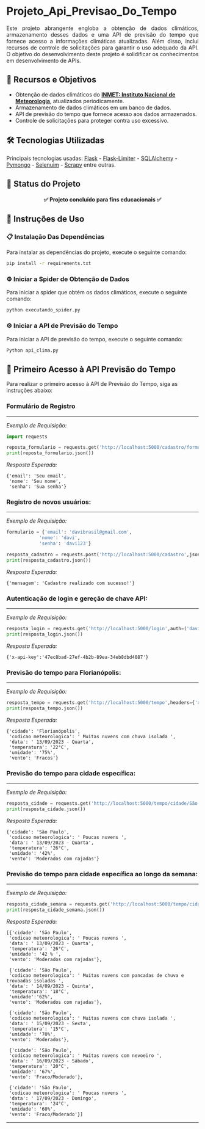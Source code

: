 # Projeto_Api_Previsao_Do_Tempo
<p align="justify">Este projeto abrangente engloba a obtenção de dados climáticos, armazenamento desses dados e uma API de previsão do tempo que fornece acesso a informações climáticas atualizadas. Além disso, inclui recursos de controle de solicitações para garantir o uso adequado da API. O objetivo do desenvolvimento deste projeto é solidificar os conhecimentos em desenvolvimento de APIs.</p>

## 🔗 Recursos e Objetivos
-  Obtenção de dados climáticos do **[INMET: Instituto Nacional de Meteorologia](https://portal.inmet.gov.br/)**, atualizados periodicamente.
- Armazenamento de dados climáticos em um banco de dados.
- API de previsão do tempo que fornece acesso aos dados armazenados.
- Controle de solicitações para proteger contra uso excessivo.

## 🛠️ Tecnologias Utilizadas
Principais tecnologias usadas:
[Flask](https://readthedocs.org/projects/flask/) - [Flask-Limiter](https://readthedocs.org/projects/flask/) -
[SQLAlchemy](https://readthedocs.org/projects/flask/) - [Pymongo](https://readthedocs.org/projects/flask/) - 
 [Selenuim](https://readthedocs.org/projects/flask/) -
[Scrapy](https://readthedocs.org/projects/flask/) entre outras.

## 📌 Status do Projeto
<h4 align="center"> 
	✅ Projeto concluído para fins educacionais ✅ 
</h4>


## 🔧 Instruções de Uso

### 📋 Instalação Das Dependências
Para instalar as dependências do projeto, execute o seguinte comando:
```bash
pip install -r requirements.txt
```
### ⚙️ Iniciar a Spider de Obtenção de Dados
Para iniciar a spider que obtém os dados climáticos, execute o seguinte comando:
```bash
python executando_spider.py
```

### ⚙️ Iniciar a API de Previsão do Tempo
Para iniciar a API de previsão do tempo, execute o seguinte comando:
```bash
Python api_clima.py
```
## 🚀 Primeiro Acesso à API Previsão do Tempo
Para realizar o primeiro acesso à API de Previsão do Tempo, siga as instruções abaixo:

### Formulário de Registro
_____
*Exemplo de Requisição:*

```python
import requests

reposta_formulario = requests.get('http://localhost:5000/cadastro/formulario')
print(reposta_formulario.json())
```
*Resposta Esperada:*
```
{'email': 'Seu email',
 'nome': 'Seu nome',
 'senha': 'Sua senha'}
```
### Registro de novos usuários:
____
*Exemplo de Requisição:*
```python
formulario = {'email': 'davibrasil@gmail.com',
            'nome': 'davi',
            'senha': 'davi123'}

resposta_cadastro = requests.post('http://localhost:5000/cadastro',json=formulario)
print(resposta_cadastro.json()) 
```
*Resposta Esperada:*
```
{'mensagem': 'Cadastro realizado com sucesso!'}
```

### Autenticação de login e gereção de chave API:
____
*Exemplo de Requisição:*
```python
resposta_login = requests.get('http://localhost:5000/login',auth=('davi','davi123'))
print(resposta_login.json())
```
*Resposta Esperada:*
```
{'x-api-key':'47ec8bad-27ef-4b2b-89ea-34eb8dbd4087'}
```

### Previsão do tempo para Florianópolis:
______
*Exemplo de Requisição:*
```python
resposta_tempo = requests.get('http://localhost:5000/tempo',headers={'x-api-key':'47ec8bad-27ef-4b2b-89ea-34eb8dbd4087'})
print(resposta_tempo.json())
```
*Resposta Esperada:*
```
{'cidade': 'Florianópolis',
 'codicao meteorologica': ' Muitas nuvens com chuva isolada ',
 'data': ' 13/09/2023 - Quarta',
 'temperatura': '22°C', 
 'umidade': '75%', 
 'vento': 'Fracos'}
```

### Previsão do tempo para cidade específica:
____
*Exemplo de Requisição:*
```python
resposta_cidade = requests.get('http://localhost:5000/tempo/cidade/São Paulo',headers={'x-api-key':'47ec8bad-27ef-4b2b-89ea-34eb8dbd4087'})
print(resposta_cidade.json())
```
*Resposta Esperada:*
```
{'cidade': 'São Paulo', 
 'codicao meteorologica': ' Poucas nuvens ', 
 'data': ' 13/09/2023 - Quarta',
 'temperatura': '26°C', 
 'umidade': '42%', 
 'vento': 'Moderados com rajadas'}
```

### Previsão do tempo para cidade específica ao longo da semana:
___
*Exemplo de Requisição:*
```python
resposta_cidade_semana = requests.get('http://localhost:5000/tempo/cidade/São Paulo/semana',headers={'x-api-key':'47ec8bad-27ef-4b2b-89ea-34eb8dbd4087'})
print(resposta_cidade_semana.json())
```
*Resposta Esperada:*
```
[{'cidade': 'São Paulo', 
 'codicao meteorologica': ' Poucas nuvens ', 
 'data': ' 13/09/2023 - Quarta', 
 'temperatura': '26°C', 
 'umidade': '42 % ', 
 'vento': 'Moderados com rajadas'},

 {'cidade': 'São Paulo', 
 'codicao meteorologica': ' Muitas nuvens com pancadas de chuva e trovoadas isoladas ', 
 'data': ' 14/09/2023 - Quinta', 
 'temperatura': '18°C', 
 'umidade':'62%', 
 'vento': 'Moderados com rajadas'}, 

 {'cidade': 'São Paulo', 
 'codicao meteorologica': ' Muitas nuvens com chuva isolada ', 
 'data': ' 15/09/2023 - Sexta', 
 'temperatura': '15°C', 
 'umidade': '70%', 
 'vento': 'Moderados'}, 

 {'cidade': 'São Paulo', 
 'codicao meteorologica': ' Muitas nuvens com nevoeiro ', 
 'data': ' 16/09/2023 - Sábado', 
 'temperatura': '20°C', 
 'umidade': '67%', 
 'vento': 'Fraco/Moderado'}, 

 {'cidade': 'São Paulo', 
 'codicao meteorologica': ' Poucas nuvens ', 
 'data': ' 17/09/2023 - Domingo', 
 'temperatura': '24°C', 
 'umidade': '60%', 
 'vento': 'Fraco/Moderado'}]
```
____